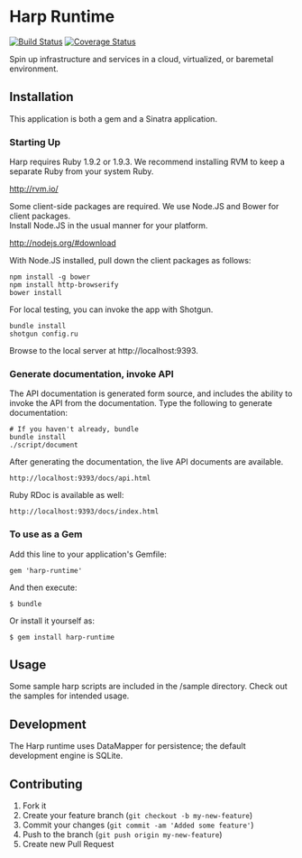 # Harp Runtime

<!--- [![Gem Version](https://badge.fury.io/rb/harp-runtime.png)][gem] -->
[![Build Status](https://secure.travis-ci.org/TranscendComputing/harp-runtime.png?branch=master)][travis]
[![Coverage Status](https://coveralls.io/repos/TranscendComputing/harp-runtime/badge.png?branch=master)][coveralls]
<!-- mis-identified as JS [![Code Climate](https://codeclimate.com/github/TranscendComputing/harp-runtime.png)][codeclimate] -->
<!---[![Dependency Status](https://gemnasium.com/TranscendComputing/harp-runtime.png?travis)][gemnasium] -->

<!--- [gem]: https://rubygems.org/gems/harp-runtime -->
[travis]: http://travis-ci.org/TranscendComputing/harp-runtime
[coveralls]: https://coveralls.io/r/TranscendComputing/harp-runtime
<!-- mis-identified as JS: [codeclimate]: https://codeclimate.com/github/TranscendComputing/harp-runtime -->
<!--- [gemnasium]: https://gemnasium.com/TranscendComputing/harp-runtime -->

Spin up infrastructure and services in a cloud, virtualized, or baremetal
environment.

## Installation

This application is both a gem and a Sinatra application.

### Starting Up

Harp requires Ruby 1.9.2 or 1.9.3.  We recommend installing RVM to keep a separate Ruby from your system Ruby.

  http://rvm.io/

Some client-side packages are required.  We use Node.JS and Bower for client packages.  
Install Node.JS in the usual manner for your platform.

  http://nodejs.org/#download

With Node.JS installed, pull down the client packages as follows:

```
npm install -g bower
npm install http-browserify
bower install
```

For local testing, you can invoke the app with Shotgun.

```
bundle install
shotgun config.ru
```

Browse to the local server at http://localhost:9393.

### Generate documentation, invoke API

The API documentation is generated form source, and includes the ability to 
invoke the API from the documentation.  Type the following to generate documentation:

    # If you haven't already, bundle
    bundle install
    ./script/document

After generating the documentation, the live API documents are available.

    http://localhost:9393/docs/api.html
    
Ruby RDoc is available as well:

    http://localhost:9393/docs/index.html

### To use as a Gem

Add this line to your application's Gemfile:

    gem 'harp-runtime'

And then execute:

    $ bundle

Or install it yourself as:

    $ gem install harp-runtime

## Usage

Some sample harp scripts are included in the /sample directory.  Check out the
samples for intended usage.

## Development

The Harp runtime uses DataMapper for persistence; the default development engine is SQLite.

## Contributing

1. Fork it
2. Create your feature branch (`git checkout -b my-new-feature`)
3. Commit your changes (`git commit -am 'Added some feature'`)
4. Push to the branch (`git push origin my-new-feature`)
5. Create new Pull Request
